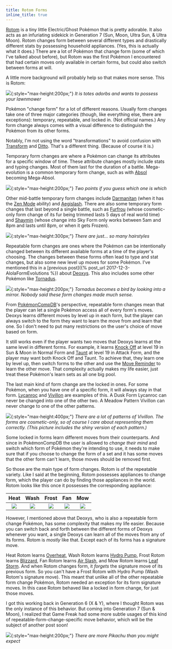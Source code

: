 ```yaml
---
title: Rotom Forms
inline_title: true
---
```


[Rotom](https://www.serebii.net/pokedex-sm/479.shtml) is a tiny little Electric/Ghost Pokémon that is pretty adorable. It also acts as an infuriating sidekick in Generation 7 (Sun, Moon, Ultra Sun, & Ultra Moon). Rotom changes form between several different types and drastically different stats by possessing household appliances. (Yes, this is actually what it does.) There are a lot of Pokémon that change form (some of which I've talked about before), but Rotom was the first Pokémon I encountered that had certain moves only available in certain forms, but could also switch between forms at will.

A little more background will probably help so that makes more sense. This is Rotom:

![](/assets/img/rotom.png){:style="max-height:200px;"}
*It is totes adorbs and wants to possess your lawnmower*

Pokémon "change form" for a lot of different reasons. Usually form changes take one of three major categories (though, like everything else, there are exceptions): temporary, repeatable, and locked in. (Not official names.) Any form change always comes with a visual difference to distinguish the Pokémon from its other forms.

Notably, I'm not using the word "transformations" to avoid confusion with [Transform](https://www.serebii.net/attackdex-sm/transform.shtml) and [Ditto](https://www.serebii.net/pokedex-sm/132.shtml). That's a different thing. (Because of course it is.)

Temporary form changes are where a Pokémon can change its attributes for a specific window of time. These attribute changes mostly include stats and typing changes. Most of them last for the duration of a battle. Mega-evolution is a common temporary form change, such as with [Absol](https://www.serebii.net/pokedex-sm/359.shtml) becoming Mega-Absol.

![](/assets/img/absols.png){:style="max-height:200px;"}
*Two points if you guess which one is which*

Other mid-battle temporary form changes include [Darmanitan](https://www.serebii.net/pokedex-sm/555.shtml) (when it has the [Zen Mode](https://www.serebii.net/abilitydex/zenmode.shtml) ability) and [Aegislash](https://www.serebii.net/pokedex-sm/681.shtml). There are also some temporary form changes that last beyond a single battle, such as [Furfrou](https://www.serebii.net/pokedex-sm/676.shtml) (whose cosmetic-only form change of its fur being trimmed lasts 5 days of real world time) and [Shaymin](https://www.serebii.net/pokedex-sm/492.shtml) (whose change into Sky Form only works between 5am and 8pm and lasts until 8pm, or when it gets Frozen).

![](/assets/img/furfrou-haircuts.png){:style="max-height:300px;"}
*There are just... so many hairstyles*

Repeatable form changes are ones where the Pokémon can be intentionally changed between its different available forms at a time of the player's choosing. The changes between these forms often lead to type and stat changes, but also some new level up moves for some Pokémon. I've mentioned this in a [previous post]({% post_url 2017-12-3-AlolaFormEvolutions %}) about [Deoxys](https://www.serebii.net/pokedex-sm/386.shtml). This also includes some other Pokémon like [Tornadus](https://www.serebii.net/pokedex-sm/641.shtml).

![](/assets/img/tornaduses.png){:style="max-height:200px;"}
*Tornadus becomes a bird by looking into a mirror. Nobody said these form changes made much sense.*

From [PokémonCompDB](/pokemoncompdb.html)'s perspective, repeatable form changes mean that the player can let a single Pokémon access all of every form's moves. Deoxys learns different moves by level up in each form, but the player can always switch to the form they want to learn the move from and learn that one. So I don't need to put many restrictions on the user's choice of move based on form.

It still works even if the player wants two moves that Deoxys learns at the same level in different forms. For example, it learns [Knock Off](https://www.serebii.net/attackdex-sm/knockoff.shtml) at level 19 in Sun & Moon in Normal Form and [Taunt](https://www.serebii.net/attackdex-sm/taunt.shtml) at level 19 in Attack Form, and the player may want both Knock Off and Taunt. To achieve that, they learn one by level up, then switch forms to the other and use the [Move Reminder](https://bulbapedia.bulbagarden.net/wiki/Move_Reminder) to learn the other move. That complexity actually makes my life easier, just treat these Pokémon's learn sets as all one big pool.

The last main kind of form change are the locked in ones. For some Pokémon, when you have one of a specific form, it will always stay in that form. [Lycanroc](https://www.serebii.net/pokedex-sm/745.shtml) and [Vivillon](https://www.serebii.net/pokedex-sm/666.shtml) are examples of this. A Dusk Form Lycanroc can never be changed into one of the other two. A Meadow Pattern Vivillon can never change to one of the other patterns.

![](/assets/img/vivillons.PNG){:style="max-height:400px;"}
*There are a lot of patterns of Vivillon. The forms are cosmetic-only, so of course I care about representing them correctly. (This picture includes the shiny version of each pattern.)*

Some locked in forms learn different moves from their counterparts. And since in PokémonCompDB the user is allowed to *change their mind* and switch which form of Pokémon they're intending to use, it needs to make sure that if you choose to change the form of a set and it has some moves that the other form can't learn, those moves should be removed first.

So those are the main type of form changes. Rotom is of the repeatable variety. Like I said at the beginning, Rotom possesses appliances to change form, which the player can do by finding those appliances in the world. Rotom looks like this once it possesses the corresponding appliance:

| Heat | Wash | Frost | Fan | Mow |
|:----:|:----:|:-----:|:---:|:---:|
![](/assets/img/rotom-heat.png) | ![](/assets/img/rotom-wash.png) | ![](/assets/img/rotom-frost.png) | ![](/assets/img/rotom-fan.png) | ![](/assets/img/rotom-mow.png)

However, I mentioned above that Deoxys, who is also a repeatable form change Pokémon, has some complexity that makes my life easier. Because you can switch back and forth between the different forms of Deoxys whenever you want, a single Deoxys can learn all of the moves from any of its forms. Rotom is *mostly* like that. Except each of its forms has a signature move. 

Heat Rotom learns [Overheat](https://www.serebii.net/attackdex-sm/overheat.shtml), Wash Rotom learns [Hydro Pump](https://www.serebii.net/attackdex-sm/hydropump.shtml), Frost Rotom learns [Blizzard](https://www.serebii.net/attackdex-sm/blizzard.shtml), Fan Rotom learns [Air Slash](https://www.serebii.net/attackdex-sm/airslash.shtml), and Mow Rotom learns [Leaf Storm](https://www.serebii.net/attackdex-sm/leafstorm.shtml). And when Rotom changes form, it *forgets* the signature move of its previous form. So you can't have a Frost Rotom with Hydro Pump (Wash Rotom's signature move). This meant that unlike all of the other repeatable form change Pokémon, Rotom needed an exception for its form signature moves. In this case Rotom behaved like a locked in form change, for just those moves.

I got this working back in Generation 6 (X & Y), where I thought Rotom was the only instance of this behavior. But coming into Generation 7 (Sun & Moon), I realized that Game Freak had some more subtle usages of this kind of repeatable-form-change-specific move behavior, which will be the subject of another post soon!

![](/assets/img/ash-pikachu.jpg){:style="max-height:200px;"}
*There are more Pikachu than you might expect*